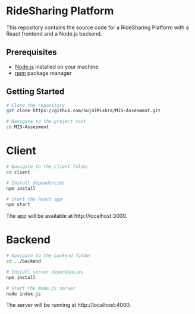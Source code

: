 # RideSharing Platform

This repository contains the source code for a RideSharing Platform with a React frontend and a Node.js backend.

## Prerequisites

- [Node.js](https://nodejs.org/) installed on your machine
- [npm](https://www.npmjs.com/) package manager

## Getting Started

```bash
# Clone the repository
git clone https://github.com/SujalMishra/MIS-Assesment.git

# Navigate to the project root
cd MIS-Assesment
```
# Client
```bash
# Navigate to the client folder
cd client

# Install dependencies
npm install

# Start the React app
npm start
```
The app will be available at http://localhost:3000.
# Backend
```bash
# Navigate to the backend folder
cd ../backend

# Install server dependencies
npm install

# Start the Node.js server
node index.js
```
The server will be running at http://localhost:4000.
